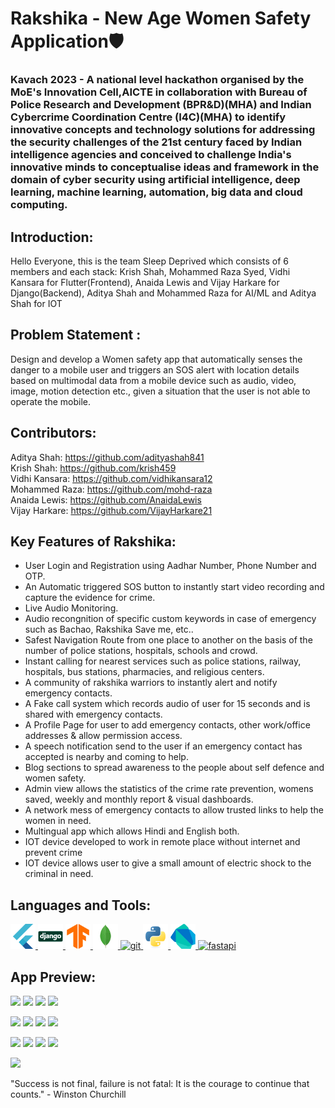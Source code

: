 # Rakshika - New Age Women Safety Application🛡️

### Kavach 2023 - A national level hackathon organised by the MoE's Innovation Cell,AICTE in collaboration with Bureau of Police Research and Development (BPR&D)(MHA) and Indian Cybercrime Coordination Centre (I4C)(MHA) to identify innovative concepts and technology solutions for addressing the security challenges of the 21st century faced by Indian intelligence agencies and conceived to challenge India's innovative minds to conceptualise ideas and framework in the domain of cyber security using artificial intelligence, deep learning, machine learning, automation, big data and cloud computing.
## Introduction:
<p>Hello Everyone, this is the team Sleep Deprived which consists of 6 members and each stack: Krish Shah, Mohammed Raza Syed, Vidhi Kansara for Flutter(Frontend), Anaida Lewis and Vijay Harkare for Django(Backend), Aditya Shah and Mohammed Raza for AI/ML and Aditya Shah for IOT</p>

## Problem Statement : 

<p>Design and develop a Women safety app that automatically senses the danger to a mobile user and triggers an SOS alert with location details based on multimodal data from a mobile device such as audio, video, image, motion detection etc., given a situation that the user is not able to operate the mobile.</p>

## Contributors:
Aditya Shah: https://github.com/adityashah841
<br />Krish Shah: https://github.com/krish459
<br />Vidhi Kansara: https://github.com/vidhikansara12
<br />Mohammed Raza: https://github.com/mohd-raza
<br />Anaida Lewis: https://github.com/AnaidaLewis
<br />Vijay Harkare: https://github.com/VijayHarkare21

## Key Features of Rakshika:
* User Login and Registration using Aadhar Number, Phone Number and OTP.
* An Automatic triggered SOS button to instantly start video recording and capture the evidence for crime.
* Live Audio Monitoring.
* Audio recongnition of specific custom keywords in case of emergency such as Bachao, Rakshika Save me, etc..
* Safest Navigation Route from one place to another on the basis of the number of police stations, hospitals, schools and crowd.
* Instant calling for nearest services such as police stations, railway, hospitals, bus stations, pharmacies, and religious centers.
* A community of rakshika warriors to instantly alert and notify emergency contacts.
* A Fake call system which records audio of user for 15 seconds and is shared with emergency contacts.
* A Profile Page for user to add emergency contacts, other work/office addresses & allow permission access.
* A speech notification send to the user if an emergency contact has accepted is nearby and coming to help.
* Blog sections to spread awareness to the people about self defence and women safety.
* Admin view allows the statistics of the crime rate prevention, womens saved, weekly and monthly report & visual dashboards.
* A network mess of emergency contacts to allow trusted links to help the women in need.
* Multingual app which allows Hindi and English both.
* IOT device developed to work in remote place without internet and prevent crime
* IOT device allows user to give a small amount of electric shock to the criminal in need.

<h2 align="left">Languages and Tools:</h2>
<p align="left">
  <a href="https://flutter.dev/" target="_blank" rel="noreferrer">
    <img src="https://raw.githubusercontent.com/devicons/devicon/master/icons/flutter/flutter-original.svg" alt="flutter" width="40" height="40"/>
  </a>
  <a href="https://www.djangoproject.com/" target="_blank" rel="noreferrer">
    <img src="https://raw.githubusercontent.com/devicons/devicon/master/icons/django/django-original.svg" alt="django" width="40" height="40"/>
  </a>
  <a href="https://www.tensorflow.org/" target="_blank" rel="noreferrer">
    <img src="https://raw.githubusercontent.com/devicons/devicon/master/icons/tensorflow/tensorflow-original.svg" alt="tensorflow" width="40" height="40"/>
  </a>
  <a href="https://www.mongodb.com/" target="_blank" rel="noreferrer">
    <img src="https://raw.githubusercontent.com/devicons/devicon/master/icons/mongodb/mongodb-original.svg" alt="mongodb" width="40" height="40"/>
  </a>
  <a href="https://git-scm.com/" target="_blank" rel="noreferrer">
    <img src="https://www.vectorlogo.zone/logos/git-scm/git-scm-icon.svg" alt="git" width="40" height="40"/>
  </a>
  <a href="https://www.python.org" target="_blank" rel="noreferrer">
    <img src="https://raw.githubusercontent.com/devicons/devicon/master/icons/python/python-original.svg" alt="python" width="40" height="40"/>
  </a>
  <a href="https://dart.dev/" target="_blank" rel="noreferrer">
    <img src="https://raw.githubusercontent.com/devicons/devicon/master/icons/dart/dart-original.svg" alt="dart" width="40" height="40"/>
  </a>
  <a href="https://fastapi.tiangolo.com/" target="_blank" rel="noreferrer">
    <img src="https://fastapi.tiangolo.com/img/logo-margin/logo-teal.png" alt="fastapi" width="40" height="40"/>
  </a>
</p>


## App Preview:
<p float="left">
  <img src="https://github.com/AnaidaLewis/project2023/assets/91888013/edf8ff63-a9ba-4608-ae20-d9742b7304b9" width = "200">
  <img src="https://github.com/AnaidaLewis/project2023/assets/91888013/edcd6025-bb35-40b3-94f8-602ff1482d4f" width = "200">
  <img src="https://github.com/AnaidaLewis/project2023/assets/91888013/3dae508f-2f71-4549-99f9-b1e2193336b9" width = "200">
  <img src="https://github.com/AnaidaLewis/project2023/assets/91888013/9b54a521-5b2c-4b99-bf40-5fdeba364f0f" width = "200">
</p>

<p float="left">
  <img src="https://github.com/AnaidaLewis/project2023/assets/91888013/ac7d6047-f43b-48de-99f4-d276975119e2" width = "200">
  <img src="https://github.com/AnaidaLewis/project2023/assets/91888013/83f72d56-a74c-4c60-a506-e92258f6e333" width = "200">
  <img src="https://github.com/AnaidaLewis/project2023/assets/91888013/1cf3b1bb-04f8-4b4e-815b-9a59be62786c" width = "200">
  <img src="https://github.com/AnaidaLewis/project2023/assets/91888013/9a8016d0-a99c-4180-ab9a-42a3611fc7b9" width = "200">
</p>

<p float="left">
  <img src="https://github.com/AnaidaLewis/project2023/assets/91888013/abc574b0-2ff5-440c-806b-99d7e7bbb65f" width = "200">
  <img src="https://github.com/AnaidaLewis/project2023/assets/91888013/bba60164-c7e0-4bee-9dbf-f6c3c92db473" width = "200">
  <img src="https://github.com/AnaidaLewis/project2023/assets/91888013/1dfcd98b-d783-4dea-bae8-56170aafb453" width = "200">
  <img src="https://github.com/AnaidaLewis/project2023/assets/91888013/70f10ea7-e844-4a49-983a-058c3664ff35" width = "200">
</p>

<p float="left">
  <img src="https://github.com/AnaidaLewis/project2023/assets/91888013/3ffa8e74-252b-44c9-93b8-40b6ce71f329" width = "200">
</p>

<p>"Success is not final, failure is not fatal: It is the courage to continue that counts." - Winston Churchill</p>

